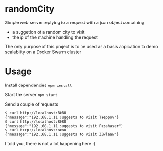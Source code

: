 # randomCity

Simple web server replying to a request with a json object containing
* a suggetion of a random city to visit
* the ip of the machine handling the request

The only purpose of this project is to be used as a basis appication to demo scalability on a Docker Swarm cluster

# Usage

Install dependencies `npm install`

Start the server `npm start`

Send a couple of requests

```
$ curl http://localhost:8080
{"message":"192.168.1.11 suggests to visit Taeppov"}
$ curl http://localhost:8080
{"message":"192.168.1.11 suggests to visit Fuzahaser"}
$ curl http://localhost:8080
{"message":"192.168.1.11 suggests to visit Ziwlaaw"}
```

I told you, there is not a lot happening here :)

